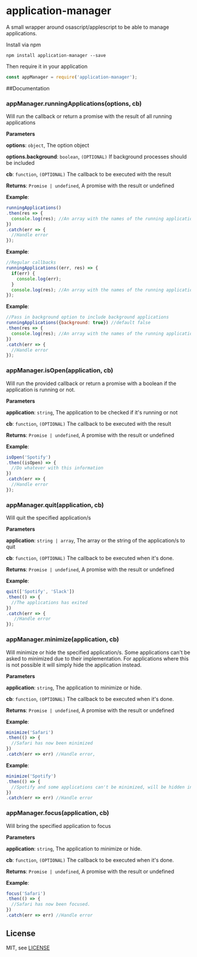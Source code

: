 # application-manager

A small wrapper around osascript/applescript to be able to manage applications.

Install via npm 

```
npm install application-manager --save
```

Then require it in your application

```js
const appManager = require('application-manager');
```



##Documentation

### appManager.runningApplications(options, cb) 

Will run the callback or return a promise with the result of all running applications

**Parameters**

**options**: `object`, The option object

**options.background**: `boolean`, `(OPTIONAL)` If background processes should be included

**cb**: `function`, `(OPTIONAL)` The callback to be executed with the result

**Returns**: `Promise | undefined`, A promise with the result or undefined

**Example**:
```js
runningApplications()
.then(res => {
  console.log(res); //An array with the names of the running applications
})
.catch(err => {
  //Handle error
});
```
**Example**:
```js
//Regular callbacks
runningApplications((err, res) => {
  if(err) {
    console.log(err);
  }
  console.log(res); //An array with the names of the running applications
});
```
**Example**:
```js
//Pass in background option to include background applications
runningApplications({background: true}) //default false
.then(res => {
  console.log(res); //An array with the names of the running applications, including applications running in the background
})
.catch(err => {
  //Handle error
});
```

### appManager.isOpen(application, cb) 

Will run the provided callback or return a promise with a boolean if the application is running or not.

**Parameters**

**application**: `string`, The application to be checked if it's running or not

**cb**: `function`, `(OPTIONAL)` The callback to be executed with the result

**Returns**: `Promise | undefined`, A promise with the result or undefined

**Example**:
```js
isOpen('Spotify')
.then((isOpen) => {
  //Do whatever with this information 
})
.catch(err => {
  //Handle error
});
```


### appManager.quit(application, cb) 

Will quit the specified application/s

**Parameters**

**application**: `string | array`, The array or the string of the application/s to quit

**cb**: `function`, `(OPTIONAL)` The callback to be executed when it's done.

**Returns**: `Promise | undefined`, A promise with the result or undefined

**Example**:
```js
quit(['Spotify', 'Slack'])
.then(() => {
  //The applications has exited 
})
.catch(err => {
   //Handle error
});
```


### appManager.minimize(application, cb) 

Will minimize or hide the specified application/s.
Some applications can't be asked to minimized due to their implementation. 
For applications where this is not possible it will simply hide the application instead.

**Parameters**

**application**: `string`, The application to minimize or hide.

**cb**: `function`, `(OPTIONAL)` The callback to be executed when it's done.

**Returns**: `Promise | undefined`, A promise with the result or undefined

**Example**:
```js
minimize('Safari')
.then(() => {
  //Safari has now been minimized
})
.catch(err => err) //Handle error,
```
**Example**:
```js
minimize('Spotify')
.then(() => {
  //Spotify and some applications can't be minimized, will be hidden instead (PR's welcome to fix this)
})
.catch(err => err) //Handle error
```

### appManager.focus(application, cb) 

Will bring the specified application to focus

**Parameters**

**application**: `string`, The application to minimize or hide.

**cb**: `function`, `(OPTIONAL)` The callback to be executed when it's done.

**Returns**: `Promise | undefined`, A promise with the result or undefined

**Example**:
```js
focus('Safari')
.then(() => {
  //Safari has now been focused. 
})
.catch(err => err) //Handle error
```

## License
MIT, see [LICENSE](LICENSE)